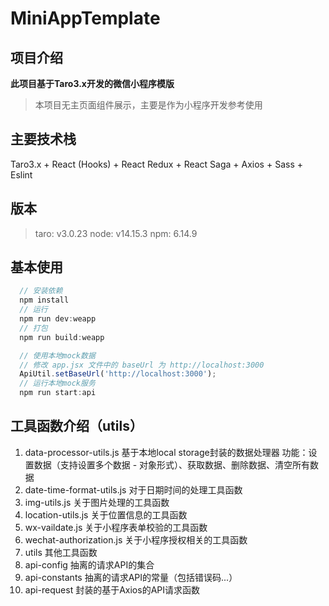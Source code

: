 # MiniAppTemplate

## 项目介绍
  **此项目基于Taro3.x开发的微信小程序模版**

> 本项目无主页面组件展示，主要是作为小程序开发参考使用

## 主要技术栈
  Taro3.x + React (Hooks) + React Redux + React Saga + Axios + Sass + Eslint

## 版本
  > taro: v3.0.23
  > node: v14.15.3
  > npm: 6.14.9

## 基本使用
````js
  // 安装依赖
  npm install
  // 运行
  npm run dev:weapp
  // 打包
  npm run build:weapp

  // 使用本地mock数据
  // 修改 app.jsx 文件中的 baseUrl 为 http://localhost:3000
  ApiUtil.setBaseUrl('http://localhost:3000');
  // 运行本地mock服务
  npm run start:api
````

## 工具函数介绍（utils）
1. data-processor-utils.js
  基于本地local storage封装的数据处理器
  功能：设置数据（支持设置多个数据 - 对象形式）、获取数据、删除数据、清空所有数据
2. date-time-format-utils.js
  对于日期时间的处理工具函数
3. img-utils.js
  关于图片处理的工具函数
4. location-utils.js
  关于位置信息的工具函数
5. wx-vaildate.js
  关于小程序表单校验的工具函数
6. wechat-authorization.js
  关于小程序授权相关的工具函数
7. utils
  其他工具函数
8. api-config
  抽离的请求API的集合
9. api-constants
  抽离的请求API的常量（包括错误码...）
10. api-request
  封装的基于Axios的API请求函数

